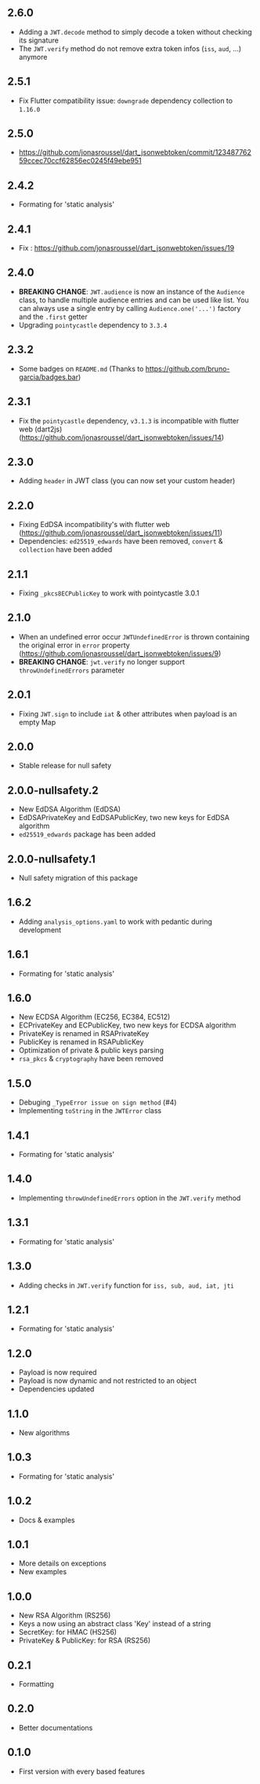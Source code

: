 ## 2.6.0

- Adding a `JWT.decode` method to simply decode a token without checking its signature
- The `JWT.verify` method do not remove extra token infos (`iss`, `aud`, ...) anymore

## 2.5.1

- Fix Flutter compatibility issue: `downgrade` dependency collection to `1.16.0`

## 2.5.0

- https://github.com/jonasroussel/dart_jsonwebtoken/commit/12348776259ccec70ccf62856ec0245f49ebe951

## 2.4.2

- Formating for 'static analysis'

## 2.4.1

- Fix : https://github.com/jonasroussel/dart_jsonwebtoken/issues/19

## 2.4.0

- **BREAKING CHANGE**: `JWT.audience` is now an instance of the `Audience` class, to handle multiple audience entries and can be used like list. You can always use a single entry by calling `Audience.one('...')` factory and the `.first` getter
- Upgrading `pointycastle` dependency to `3.3.4`

## 2.3.2

- Some badges on `README.md` (Thanks to https://github.com/bruno-garcia/badges.bar)

## 2.3.1

- Fix the `pointycastle` dependency, `v3.1.3` is incompatible with flutter web (dart2js)
  (https://github.com/jonasroussel/dart_jsonwebtoken/issues/14)

## 2.3.0

- Adding `header` in JWT class (you can now set your custom header)

## 2.2.0

- Fixing EdDSA incompatibility's with flutter web (https://github.com/jonasroussel/dart_jsonwebtoken/issues/11)
- Dependencies: `ed25519_edwards` have been removed, `convert` & `collection` have been added

## 2.1.1

- Fixing `_pkcs8ECPublicKey` to work with pointycastle 3.0.1

## 2.1.0

- When an undefined error occur `JWTUndefinedError` is thrown containing the original error in `error` property (https://github.com/jonasroussel/dart_jsonwebtoken/issues/9)
- **BREAKING CHANGE**: `jwt.verify` no longer support `throwUndefinedErrors` parameter

## 2.0.1

- Fixing `JWT.sign` to include `iat` & other attributes when payload is an empty Map

## 2.0.0

- Stable release for null safety

## 2.0.0-nullsafety.2

- New EdDSA Algorithm (EdDSA)
- EdDSAPrivateKey and EdDSAPublicKey, two new keys for EdDSA algorithm
- `ed25519_edwards` package has been added

## 2.0.0-nullsafety.1

- Null safety migration of this package

## 1.6.2

- Adding `analysis_options.yaml` to work with pedantic during development

## 1.6.1

- Formating for 'static analysis'

## 1.6.0

- New ECDSA Algorithm (EC256, EC384, EC512)
- ECPrivateKey and ECPublicKey, two new keys for ECDSA algorithm
- PrivateKey is renamed in RSAPrivateKey
- PublicKey is renamed in RSAPublicKey
- Optimization of private & public keys parsing
- `rsa_pkcs` & `cryptography` have been removed

## 1.5.0

- Debuging `_TypeError issue on sign method` (#4)
- Implementing `toString` in the `JWTError` class

## 1.4.1

- Formating for 'static analysis'

## 1.4.0

- Implementing `throwUndefinedErrors` option in the `JWT.verify` method

## 1.3.1

- Formating for 'static analysis'

## 1.3.0

- Adding checks in `JWT.verify` function for `iss, sub, aud, iat, jti`

## 1.2.1

- Formating for 'static analysis'

## 1.2.0

- Payload is now required
- Payload is now dynamic and not restricted to an object
- Dependencies updated

## 1.1.0

- New algorithms

## 1.0.3

- Formating for 'static analysis'

## 1.0.2

- Docs & examples

## 1.0.1

- More details on exceptions
- New examples

## 1.0.0

- New RSA Algorithm (RS256)
- Keys a now using an abstract class 'Key' instead of a string
- SecretKey: for HMAC (HS256)
- PrivateKey & PublicKey: for RSA (RS256)

## 0.2.1

- Formatting

## 0.2.0

- Better documentations

## 0.1.0

- First version with every based features
